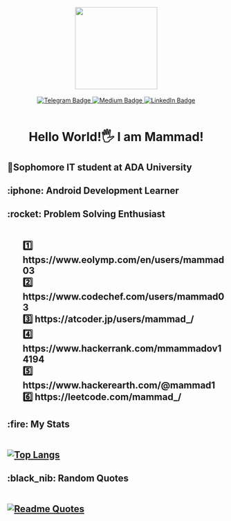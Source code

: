 <div id="header" align="center">
  <img src="https://media.giphy.com/media/ZkVIzvAEUA4ISI6WpO/giphy.gif" width="190"/>
	
</div>
<br>
<div id="badges" align="center">
	<a href="https://t.me/mammedd">
		  <img src="https://img.shields.io/badge/Telegram-blue?style=for-the-badge&logo=telegram&logoColor=white" alt="Telegram Badge"/>
	</a>
	<a href="https://medium.com/@mmammadov">
  <img src="https://img.shields.io/badge/Medium-black?style=for-the-badge&logo=medium&logoColor=white" alt="Medium Badge"/>
	</a>
	<a href="https://www.linkedin.com/in/mammad-mammadov/">
  <img src="https://img.shields.io/badge/LinkedIn-blue?style=for-the-badge&logo=linkedin&logoColor=white" alt="LinkedIn Badge"/>
	</a>
	
</div>
<br>
<h1 id="hello" align="center"> Hello World!🖐️ I am Mammad!</h1>

<h2>🏫Sophomore IT student at ADA University</h2>
<h2>
:iphone: Android Development Learner
	</h2><b2>
<h2> :rocket: Problem Solving Enthusiast<br><br>
    <ul style="list-style: none;">1️⃣ https://www.eolymp.com/en/users/mammad03  <br>
    2️⃣ https://www.codechef.com/users/mammad03 <br>
    3️⃣ https://atcoder.jp/users/mammad_/ <br>
    4️⃣ https://www.hackerrank.com/mmammadov14194 <br>
    5️⃣ https://www.hackerearth.com/@mammad1 <br>
    6️⃣ https://leetcode.com/mammad_/ </ul>
	</h2>
		


<h2>:fire: My Stats<br><br>
	
[![Top Langs](https://github-readme-stats.vercel.app/api/top-langs/?username=mammadmammadov)](https://github.com/anuraghazra/github-readme-stats)	

	

<h2>:black_nib: Random Quotes<br><br>	
	
[![Readme Quotes](https://quotes-github-readme.vercel.app/api?type=horizontal&theme=dark)](https://github.com/piyushsuthar/github-readme-quotes)
	
</h2>





